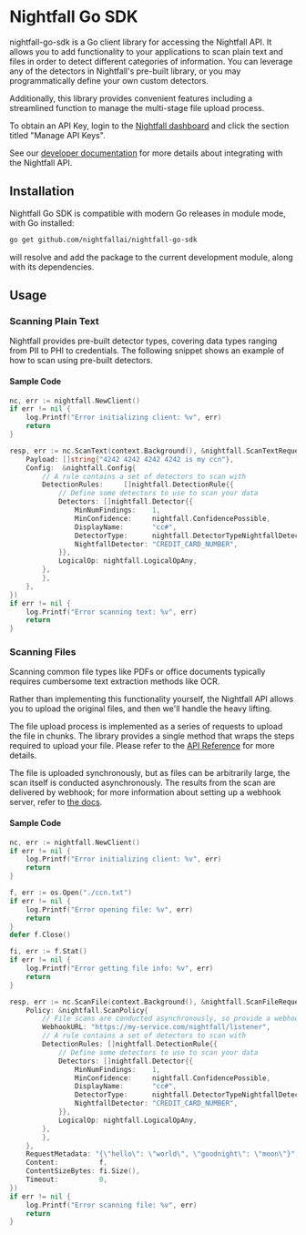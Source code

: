 # Nightfall Go SDK #

nightfall-go-sdk is a Go client library for accessing the Nightfall API. 
It allows you to add functionality to your applications to
scan plain text and files in order to detect different categories of information. You can leverage any of
the detectors in Nightfall's pre-built library, or you may programmatically define your own custom detectors. 

Additionally, this library provides convenient features including a streamlined function to manage the multi-stage file upload process.

To obtain an API Key, login to the [Nightfall dashboard](https://app.nightfall.ai/) and click the section
titled "Manage API Keys".

See our [developer documentation](https://docs.nightfall.ai/docs/entities-and-terms-to-know) for more details about
integrating with the Nightfall API.

## Installation ##

Nightfall Go SDK is compatible with modern Go releases in module mode, with Go installed:

```bash
go get github.com/nightfallai/nightfall-go-sdk
```

will resolve and add the package to the current development module, along with its dependencies.

## Usage

### Scanning Plain Text

Nightfall provides pre-built detector types, covering data types ranging from PII to PHI to credentials. The following
snippet shows an example of how to scan using pre-built detectors.

####  Sample Code
```go
nc, err := nightfall.NewClient()
if err != nil {
    log.Printf("Error initializing client: %v", err)
    return
}

resp, err := nc.ScanText(context.Background(), &nightfall.ScanTextRequest{
    Payload: []string{"4242 4242 4242 4242 is my ccn"},
    Config:  &nightfall.Config{
        // A rule contains a set of detectors to scan with
        DetectionRules:     []nightfall.DetectionRule{{
            // Define some detectors to use to scan your data
            Detectors: []nightfall.Detector{{
                MinNumFindings:    1,
                MinConfidence:     nightfall.ConfidencePossible,
                DisplayName:       "cc#",
                DetectorType:      nightfall.DetectorTypeNightfallDetector,
                NightfallDetector: "CREDIT_CARD_NUMBER",
            }},
            LogicalOp: nightfall.LogicalOpAny,
        },
        },
    },
})
if err != nil {
    log.Printf("Error scanning text: %v", err)
    return
}
```

### Scanning Files

Scanning common file types like PDFs or office documents typically requires cumbersome text
extraction methods like OCR.

Rather than implementing this functionality yourself, the Nightfall API allows you to upload the
original files, and then we'll handle the heavy lifting.

The file upload process is implemented as a series of requests to upload the file in chunks. The library
provides a single method that wraps the steps required to upload your file. Please refer to the
[API Reference](https://docs.nightfall.ai/reference) for more details.

The file is uploaded synchronously, but as files can be arbitrarily large, the scan itself is conducted asynchronously.
The results from the scan are delivered by webhook; for more information about setting up a webhook server, refer to
[the docs](https://docs.nightfall.ai/docs/creating-a-webhook-server).

#### Sample Code

```go
nc, err := nightfall.NewClient()
if err != nil {
    log.Printf("Error initializing client: %v", err)
    return
}

f, err := os.Open("./ccn.txt")
if err != nil {
    log.Printf("Error opening file: %v", err)
    return
}
defer f.Close()

fi, err := f.Stat()
if err != nil {
    log.Printf("Error getting file info: %v", err)
    return
}

resp, err := nc.ScanFile(context.Background(), &nightfall.ScanFileRequest{
    Policy: &nightfall.ScanPolicy{
        // File scans are conducted asynchronously, so provide a webhook route to an HTTPS server to send results to.
        WebhookURL: "https://my-service.com/nightfall/listener",
        // A rule contains a set of detectors to scan with
        DetectionRules: []nightfall.DetectionRule{{
            // Define some detectors to use to scan your data
            Detectors: []nightfall.Detector{{
                MinNumFindings:    1,
                MinConfidence:     nightfall.ConfidencePossible,
                DisplayName:       "cc#",
                DetectorType:      nightfall.DetectorTypeNightfallDetector,
                NightfallDetector: "CREDIT_CARD_NUMBER",
            }},
            LogicalOp: nightfall.LogicalOpAny,
        },
        },
    },
    RequestMetadata: "{\"hello\": \"world\", \"goodnight\": \"moon\"}",
    Content:          f,
    ContentSizeBytes: fi.Size(),
    Timeout:          0,
})
if err != nil {
    log.Printf("Error scanning file: %v", err)
    return
}
```
